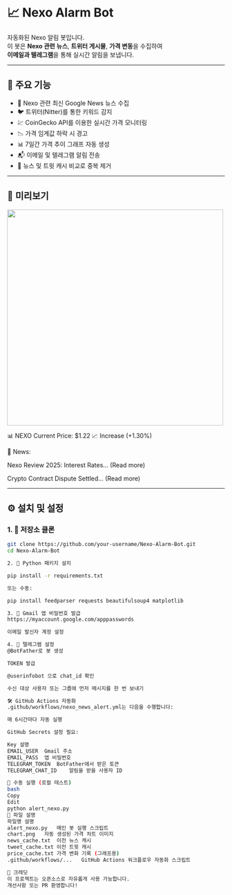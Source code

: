# 📈 Nexo Alarm Bot

자동화된 Nexo 알림 봇입니다.  
이 봇은 **Nexo 관련 뉴스**, **트위터 게시물**, **가격 변동**을 수집하여  
**이메일과 텔레그램**을 통해 실시간 알림을 보냅니다.

---

## 🔔 주요 기능

- 📰 Nexo 관련 최신 Google News 뉴스 수집
- 🐦 트위터(Nitter)를 통한 키워드 감지
- 💹 CoinGecko API를 이용한 실시간 가격 모니터링
- 📉 가격 임계값 하락 시 경고
- 📊 7일간 가격 추이 그래프 자동 생성
- 📬 이메일 및 텔레그램 알림 전송
- 🧠 뉴스 및 트윗 캐시 비교로 중복 제거

---

## 🧪 미리보기

<img src="docs/sample_chart.png" width="500"/>

📊 NEXO Current Price: $1.22
📈 Increase (+1.30%)

📰 News:

Nexo Review 2025: Interest Rates... (Read more)

Crypto Contract Dispute Settled... (Read more)


---

## ⚙️ 설치 및 설정

### 1. 📂 저장소 클론

```bash
git clone https://github.com/your-username/Nexo-Alarm-Bot.git
cd Nexo-Alarm-Bot

2. 🐍 Python 패키지 설치

pip install -r requirements.txt

또는 수동:

pip install feedparser requests beautifulsoup4 matplotlib

3. 📧 Gmail 앱 비밀번호 발급
https://myaccount.google.com/apppasswords

이메일 발신자 계정 설정

4. 🤖 텔레그램 설정
@BotFather로 봇 생성

TOKEN 발급

@userinfobot 으로 chat_id 확인

수신 대상 사용자 또는 그룹에 먼저 메시지를 한 번 보내기

🛠️ GitHub Actions 자동화
.github/workflows/nexo_news_alert.yml는 다음을 수행합니다:

매 6시간마다 자동 실행

GitHub Secrets 설정 필요:

Key	설명
EMAIL_USER	Gmail 주소
EMAIL_PASS	앱 비밀번호
TELEGRAM_TOKEN	BotFather에서 받은 토큰
TELEGRAM_CHAT_ID	알림을 받을 사용자 ID

🚀 수동 실행 (로컬 테스트)
bash
Copy
Edit
python alert_nexo.py
📎 파일 설명
파일명	설명
alert_nexo.py	메인 봇 실행 스크립트
chart.png	자동 생성된 가격 차트 이미지
news_cache.txt	이전 뉴스 캐시
tweet_cache.txt	이전 트윗 캐시
price_cache.txt	가격 변화 기록 (그래프용)
.github/workflows/...	GitHub Actions 워크플로우 자동화 스크립트

🧡 크레딧
이 프로젝트는 오픈소스로 자유롭게 사용 가능합니다.
개선사항 또는 PR 환영합니다!
